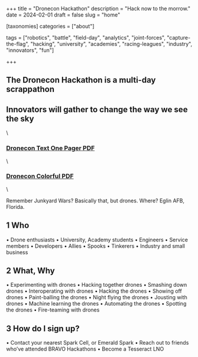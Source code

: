 +++
title = "Dronecon Hackathon"
description = "Hack now to the morrow."
date = 2024-02-01
draft = false
slug = "home"

[taxonomies]
categories = ["about"]

tags = ["robotics", "battle", "field-day", "analytics", "joint-forces", "capture-the-flag", "hacking", "university", "academies", "racing-leagues", "industry", "innovators", "fun"]

+++

## The Dronecon Hackathon is a multi-day scrappathon

## Innovators will gather to change the way we see the sky

\

### [Dronecon Text One Pager PDF](https://raw.githubusercontent.com/trustdan/dronecon-hackathon/main/promo%20PDFs/dronecon-one-pager.pdf)

\

### [Dronecon Colorful PDF](https://raw.githubusercontent.com/trustdan/dronecon-hackathon/main/promo%20PDFs/dronecon-poster.pdf)

\

Remember Junkyard Wars?
Basically that, but drones. Where? Eglin AFB, Florida.

## 1 Who

• Drone enthusiasts
• University, Academy students
• Engineers
• Service members
• Developers
• Allies
• Spooks
• Tinkerers
• Industry and small business

## 2 What, Why

• Experimenting with drones
• Hacking together drones
• Smashing down drones
• Interoperating with drones
• Hacking the drones
• Showing off drones
• Paint-balling the drones
• Night flying the drones
• Jousting with drones
• Machine learning the drones
• Automating the drones
• Spotting the drones
• Fire-teaming with drones

## 3 How do I sign up?

• Contact your nearest Spark Cell, or Emerald Spark
• Reach out to friends who’ve attended BRAVO Hackathons
• Become a Tesseract LNO
